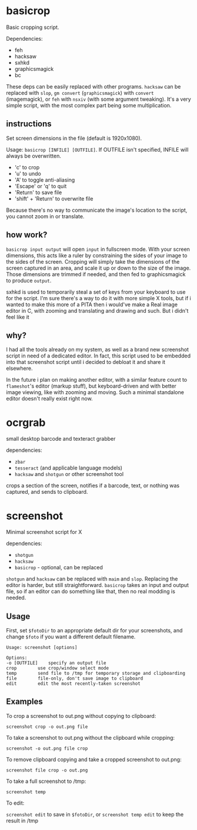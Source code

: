 # basicrop
Basic cropping script.

Dependencies:
- feh
- hacksaw
- sxhkd
- graphicsmagick
- bc

These deps can be easily replaced with other programs. `hacksaw` can be replaced with `slop`, `gm convert` (`graphicsmagick`) with `convert` (imagemagick), or `feh` with `nsxiv` (with some argument tweaking). It's a very simple script, with the most complex part being some multiplication.

## instructions
Set screen dimensions in the file (default is 1920x1080).

Usage: `basicrop [INFILE] [OUTFILE]`. If OUTFILE isn't specified, INFILE will always be overwritten.
- 'c' to crop
- 'u' to undo
- 'A' to toggle anti-aliasing
- 'Escape' or 'q' to quit
- 'Return' to save file
- 'shift' + 'Return' to overwrite file

Because there's no way to communicate the image's location to the script, you cannot zoom in or translate.

## how work?
`basicrop input output` will open `input` in fullscreen mode. With your screen dimensions, this acts like a ruler by constraining the sides of your image to the sides of the screen. Cropping will simply take the dimensions of the screen captured in an area, and scale it up or down to the size of the image. Those dimensions are trimmed if needed, and then fed to graphicsmagick to produce `output`.

sxhkd is used to temporarily steal a set of keys from your keyboard to use for the script. I'm sure there's a way to do it with more simple X tools, but if i wanted to make this more of a PITA then i would've make a Real image editor in C, with zooming and translating and drawing and such. But i didn't feel like it

## why?
I had all the tools already on my system, as well as a brand new screenshot script in need of a dedicated editor. In fact, this script used to be embedded into that screenshot script until i decided to debloat it and share it elsewhere. 

In the future i plan on making another editor, with a similar feature count to `flameshot`'s editor (markup stuff), but keyboard-driven and with better image viewing, like with zooming and moving. Such a minimal standalone editor doesn't really exist right now.



# ocrgrab
small desktop barcode and texteract grabber

dependencies:
- `zbar`
- `tesseract` (and applicable language models)
- `hacksaw` and `shotgun` or other screenshot tool

crops a section of the screen, notifies if a barcode, text, or nothing was captured, and sends to clipboard.



# screenshot
Minimal screenshot script for X

dependencies:
- `shotgun`
- `hacksaw`
- `basicrop` - optional, can be replaced

`shotgun` and `hacksaw` can be replaced with `maim` and `slop`. 
Replacing the editor is harder, but still straightforward. `basicrop` takes an input and output file, so if an editor can do something like that, then no real modding is needed.

## Usage
First, set `$fotoDir` to an appropriate default dir for your screenshots, and change `$foto` if you want a different default filename.
```
Usage: screenshot [options]

Options:
-o [OUTFILE]	specify an output file
crop		use crop/window select mode
temp		send file to /tmp for temporary storage and clipboarding
file		file-only, don't save image to clipboard
edit		edit the most recently-taken screenshot
```
## Examples
To crop a screenshot to out.png without copying to clipboard:

`screenshot crop -o out.png file`

To take a screenshot to out.png without the clipboard while cropping:

`screenshot -o out.png file crop`

To remove clipboard copying and take a cropped screenshot to out.png:

`screenshot file crop -o out.png`

To take a full screenshot to /tmp:

`screenshot temp`

To edit:

`screenshot edit` to save in `$fotoDir`, or `screenshot temp edit` to keep the result in /tmp
